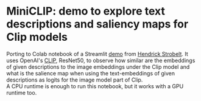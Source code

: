 # MiniCLIP: demo to explore text descriptions and saliency maps for Clip models
Porting to Colab notebook of a Streamlit [demo](https://github.com/HendrikStrobelt/miniClip) from [Hendrick Strobelt](http://hendrik.strobelt.com/). It uses OpenAI's [CLIP](https://github.com/openai/CLIP), ResNet50, to observe how similar are the embeddings of given descriptions to the image embeddings under the Clip model and what is the salience map when using the text-embeddings of given descriptions as logits for the image model part of Clip.   
A CPU runtime is enough to run this notebook, but it works with a GPU runtime too.  